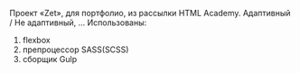 Проект «Zet», для портфолио, из рассылки HTML Academy.
Адаптивный / Не адаптивный, ...
Использованы:
1) flexbox
2) препроцессор SASS(SCSS)
3) сборщик Gulp
